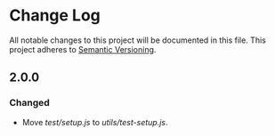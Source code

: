 # Change Log

All notable changes to this project will be documented in this file.
This project adheres to [Semantic Versioning][semver].

## 2.0.0
### Changed
- Move _test/setup.js_ to _utils/test-setup.js_.

[semver]: http://semver.org/

